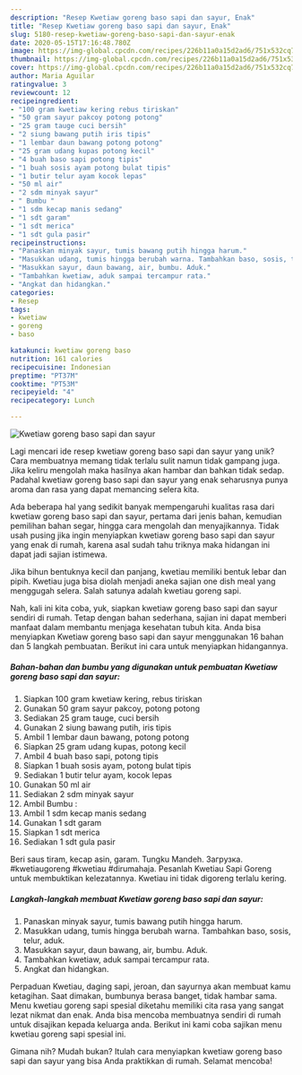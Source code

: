 ```yaml
---
description: "Resep Kwetiaw goreng baso sapi dan sayur, Enak"
title: "Resep Kwetiaw goreng baso sapi dan sayur, Enak"
slug: 5180-resep-kwetiaw-goreng-baso-sapi-dan-sayur-enak
date: 2020-05-15T17:16:48.780Z
image: https://img-global.cpcdn.com/recipes/226b11a0a15d2ad6/751x532cq70/kwetiaw-goreng-baso-sapi-dan-sayur-foto-resep-utama.jpg
thumbnail: https://img-global.cpcdn.com/recipes/226b11a0a15d2ad6/751x532cq70/kwetiaw-goreng-baso-sapi-dan-sayur-foto-resep-utama.jpg
cover: https://img-global.cpcdn.com/recipes/226b11a0a15d2ad6/751x532cq70/kwetiaw-goreng-baso-sapi-dan-sayur-foto-resep-utama.jpg
author: Maria Aguilar
ratingvalue: 3
reviewcount: 12
recipeingredient:
- "100 gram kwetiaw kering rebus tiriskan"
- "50 gram sayur pakcoy potong potong"
- "25 gram tauge cuci bersih"
- "2 siung bawang putih iris tipis"
- "1 lembar daun bawang potong potong"
- "25 gram udang kupas potong kecil"
- "4 buah baso sapi potong tipis"
- "1 buah sosis ayam potong bulat tipis"
- "1 butir telur ayam kocok lepas"
- "50 ml air"
- "2 sdm minyak sayur"
- " Bumbu "
- "1 sdm kecap manis sedang"
- "1 sdt garam"
- "1 sdt merica"
- "1 sdt gula pasir"
recipeinstructions:
- "Panaskan minyak sayur, tumis bawang putih hingga harum."
- "Masukkan udang, tumis hingga berubah warna. Tambahkan baso, sosis, telur, aduk."
- "Masukkan sayur, daun bawang, air, bumbu. Aduk."
- "Tambahkan kwetiaw, aduk sampai tercampur rata."
- "Angkat dan hidangkan."
categories:
- Resep
tags:
- kwetiaw
- goreng
- baso

katakunci: kwetiaw goreng baso 
nutrition: 161 calories
recipecuisine: Indonesian
preptime: "PT37M"
cooktime: "PT53M"
recipeyield: "4"
recipecategory: Lunch

---
```



![Kwetiaw goreng baso sapi dan sayur](https://img-global.cpcdn.com/recipes/226b11a0a15d2ad6/751x532cq70/kwetiaw-goreng-baso-sapi-dan-sayur-foto-resep-utama.jpg)

Lagi mencari ide resep kwetiaw goreng baso sapi dan sayur yang unik? Cara membuatnya memang tidak terlalu sulit namun tidak gampang juga. Jika keliru mengolah maka hasilnya akan hambar dan bahkan tidak sedap. Padahal kwetiaw goreng baso sapi dan sayur yang enak seharusnya punya aroma dan rasa yang dapat memancing selera kita.

Ada beberapa hal yang sedikit banyak mempengaruhi kualitas rasa dari kwetiaw goreng baso sapi dan sayur, pertama dari jenis bahan, kemudian pemilihan bahan segar, hingga cara mengolah dan menyajikannya. Tidak usah pusing jika ingin menyiapkan kwetiaw goreng baso sapi dan sayur yang enak di rumah, karena asal sudah tahu triknya maka hidangan ini dapat jadi sajian istimewa.

Jika bihun bentuknya kecil dan panjang, kwetiau memiliki bentuk lebar dan pipih. Kwetiau juga bisa diolah menjadi aneka sajian one dish meal yang menggugah selera. Salah satunya adalah kwetiau goreng sapi.


Nah, kali ini kita coba, yuk, siapkan kwetiaw goreng baso sapi dan sayur sendiri di rumah. Tetap dengan bahan sederhana, sajian ini dapat memberi manfaat dalam membantu menjaga kesehatan tubuh kita. Anda bisa menyiapkan Kwetiaw goreng baso sapi dan sayur menggunakan 16 bahan dan 5 langkah pembuatan. Berikut ini cara untuk menyiapkan hidangannya.

<!--inarticleads1-->

##### Bahan-bahan dan bumbu yang digunakan untuk pembuatan Kwetiaw goreng baso sapi dan sayur:

1. Siapkan 100 gram kwetiaw kering, rebus tiriskan
1. Gunakan 50 gram sayur pakcoy, potong potong
1. Sediakan 25 gram tauge, cuci bersih
1. Gunakan 2 siung bawang putih, iris tipis
1. Ambil 1 lembar daun bawang, potong potong
1. Siapkan 25 gram udang kupas, potong kecil
1. Ambil 4 buah baso sapi, potong tipis
1. Siapkan 1 buah sosis ayam, potong bulat tipis
1. Sediakan 1 butir telur ayam, kocok lepas
1. Gunakan 50 ml air
1. Sediakan 2 sdm minyak sayur
1. Ambil  Bumbu :
1. Ambil 1 sdm kecap manis sedang
1. Gunakan 1 sdt garam
1. Siapkan 1 sdt merica
1. Sediakan 1 sdt gula pasir


Beri saus tiram, kecap asin, garam. Tungku Mandeh. Загрузка. #kwetiaugoreng #kwetiau #dirumahaja. Pesanlah Kwetiau Sapi Goreng untuk membuktikan kelezatannya. Kwetiau ini tidak digoreng terlalu kering. 

<!--inarticleads2-->

##### Langkah-langkah membuat Kwetiaw goreng baso sapi dan sayur:

1. Panaskan minyak sayur, tumis bawang putih hingga harum.
1. Masukkan udang, tumis hingga berubah warna. Tambahkan baso, sosis, telur, aduk.
1. Masukkan sayur, daun bawang, air, bumbu. Aduk.
1. Tambahkan kwetiaw, aduk sampai tercampur rata.
1. Angkat dan hidangkan.


Perpaduan Kwetiau, daging sapi, jeroan, dan sayurnya akan membuat kamu ketagihan. Saat dimakan, bumbunya berasa banget, tidak hambar sama. Menu kwetiau goreng sapi spesial diketahu memiliki cita rasa yang sangat lezat nikmat dan enak. Anda bisa mencoba membuatnya sendiri di rumah untuk disajikan kepada keluarga anda. Berikut ini kami coba sajikan menu kwetiau goreng sapi spesial ini. 

Gimana nih? Mudah bukan? Itulah cara menyiapkan kwetiaw goreng baso sapi dan sayur yang bisa Anda praktikkan di rumah. Selamat mencoba!
